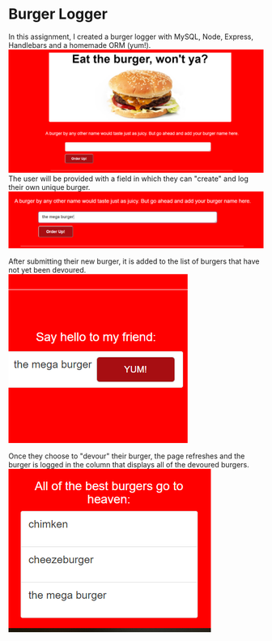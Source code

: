 # Burger Logger

In this assignment, I created a burger logger with MySQL, Node, Express, Handlebars and a homemade ORM (yum!). 
![alt text](https://github.com/MJJaroneski/Burger/blob/master/img1.png)
The user will be provided with a field in which they can "create" and log their own unique burger.
![alt text](https://github.com/MJJaroneski/Burger/blob/master/img2.png)

After submitting their new burger, it is added to the list of burgers that have not yet been devoured.
![alt text](https://github.com/MJJaroneski/Burger/blob/master/img3.png)

Once they choose to "devour" their burger, the page refreshes and the burger is logged in the column that displays all of the devoured burgers.
![alt text](https://github.com/MJJaroneski/Burger/blob/master/img4.png)
